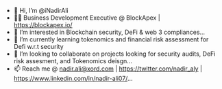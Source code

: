 - 👋 Hi, I’m @iNadirAli
- :man_office_worker: Business Development Executive @ BlockApex | https://blockapex.io/
- 👀 I’m interested in Blockchain security, DeFi & web 3 compliances...
- 🌱 I’m currently learning tokenomics and financial risk assessment for Defi w.r.t security
- 💞️ I’m looking to collaborate on projects looking for security audits, DeFi risk assesment, and Tokenomics deisgn...
- 📫 Reach me @ nadir.ali@xord.com | https://twitter.com/nadir_aly | https://www.linkedin.com/in/nadir-ali07/...

<!---
iNadirAli/iNadirAli is a ✨ special ✨ repository because its `README.md` (this file) appears on your GitHub profile.
You can click the Preview link to take a look at your changes.
--->
